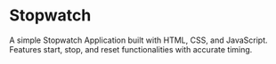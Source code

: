 # Stopwatch
 A simple Stopwatch Application built with HTML, CSS, and JavaScript. Features start, stop, and reset functionalities with accurate timing.
